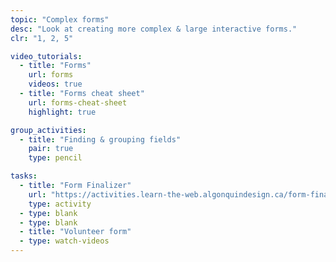 ```yaml
---
topic: "Complex forms"
desc: "Look at creating more complex & large interactive forms."
clr: "1, 2, 5"

video_tutorials:
  - title: "Forms"
    url: forms
    videos: true
  - title: "Forms cheat sheet"
    url: forms-cheat-sheet
    highlight: true

group_activities:
  - title: "Finding & grouping fields"
    pair: true
    type: pencil

tasks:
  - title: "Form Finalizer"
    url: "https://activities.learn-the-web.algonquindesign.ca/form-finalizer/"
    type: activity
  - type: blank
  - type: blank
  - title: "Volunteer form"
  - type: watch-videos
---
```

